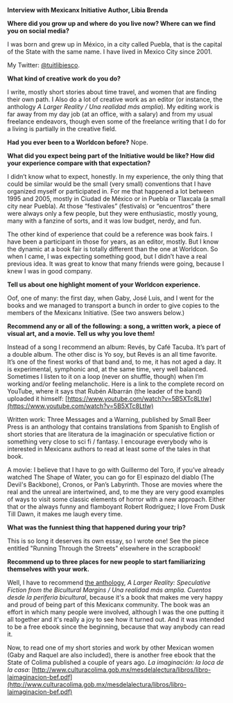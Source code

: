 **Interview with Mexicanx Initiative Author, Libia Brenda**

**Where did you grow up and where do you live now? Where can we find you on social media?**

I was born and grew up in México, in a city called Puebla, that is the capital of the State with the same name. I have lived in Mexico City since 2001.

My Twitter: [@tuitlibiesco](https://www.twitter.com/tutlibiesco).

**What kind of creative work do you do?**

I write, mostly short stories about time travel, and women that are finding their own path. I Also do a lot of creative work as an editor (or instance, the anthology _A Larger Reality / Una realidad más amplia_). My editing work is far away from my day job (at an office, with a salary) and from my usual freelance endeavors, though even some of the freelance writing that I do for a living is partially in the creative field.

**Had you ever been to a Worldcon before?**
 Nope.

**What did you expect being part of the Initiative would be like? How did your experience compare with that expectation?**

I didn’t know what to expect, honestly. In my experience, the only thing that could be similar would be the small (very small) conventions that I have organized myself or participated in. For me that happened a lot between 1995 and 2005, mostly in Ciudad de México or in Puebla or Tlaxcala (a small city near Puebla). At those “festivales” (festivals) or “encuentros” there were always only a few people, but they were enthusiastic, mostly young, many with a fanzine of sorts, and it was low budget, nerdy, and fun.

The other kind of experience that could be a reference was book fairs. I have been a participant in those for years, as an editor, mostly. But I know the dynamic at a book fair is totally different than the one at Worldcon. So when I came, I was expecting something good, but I didn’t have a real previous idea. It was great to know that many friends were going, because I knew I was in good company.

**Tell us about one highlight moment of your Worldcon experience.**

Oof, one of many: the first day, when Gaby, José Luis, and I went for the books and we managed to transport a bunch in order to give copies to the members of the Mexicanx Initiative. (See two answers below.)

**Recommend any or all of the following: a song, a written work, a piece of visual art, and a movie. Tell us why you love them!**

Instead of a song I recommend an album: Revés, by Café Tacuba. It’s part of a double album. The other disc is Yo soy, but Revés is an all time favorite. It’s one of the finest works of that band and, to me, it has not aged a day. It is experimental, symphonic and, at the same time, very well balanced. Sometimes I listen to it on a loop (never on shuffle, though) when I’m working and/or feeling melancholic. Here is a link to the complete record on YouTube, where it says that Rubén Albarrán (the leader of the band) uploaded it himself: [https://www.youtube.com/watch?v=5B5XTc8LtIw](https://www.youtube.com/watch?v=5B5XTc8LtIw)

Written work: Three Messages and a Warning, published by Small Beer Press is an anthology that contains translations from Spanish to English of short stories that are literatura de la imaginación or speculative fiction or something very close to sci fi / fantasy. I encourage everybody who is interested in Mexicanx authors to read at least some of the tales in that book.

A movie: I believe that I have to go with Guillermo del Toro, if you’ve already watched The Shape of Water, you can go for El espinazo del diablo (The Devil's Backbone), Cronos, or Pan’s Labyrinth. Those are movies where the real and the unreal are intertwined, and, to me they are very good examples of ways to visit some classic elements of horror with a new approach. Either that or the always funny and flamboyant Robert Rodríguez; I love From Dusk Till Dawn, it makes me laugh every time.

**What was the funniest thing that happened during your trip?**

This is so long it deserves its own essay, so I wrote one! See the piece entitled "Running Through the Streets" elsewhere in the scrapbook!

**Recommend up to three places for new people to start familiarizing themselves with your work.**

Well, I have to recommend [the anthology](https://www.mexicanxinitiative.com/welcome/), _A Larger Reality: Speculative Fiction from the Bicultural Margins / Una realidad más amplia. Cuentos desde la periferia bicultural_, because it's a book that makes me very happy and proud of being part of this Mexicanx community. The book was an effort in which many people were involved, although I was the one putting it all together and it's really a joy to see how it turned out. And it was intended to be a free ebook since the beginning, because that way anybody can read it.

Now, to read one of my short stories and work by other Mexican women (Gaby and Raquel are also included), there is another free ebook that the State of Colima published a couple of years ago. _La imaginación: la loca de la casa_: [http://www.culturacolima.gob.mx/mesdelalectura/libros/libro-laimaginacion-bef.pdf](http://www.culturacolima.gob.mx/mesdelalectura/libros/libro-laimaginacion-bef.pdf)
